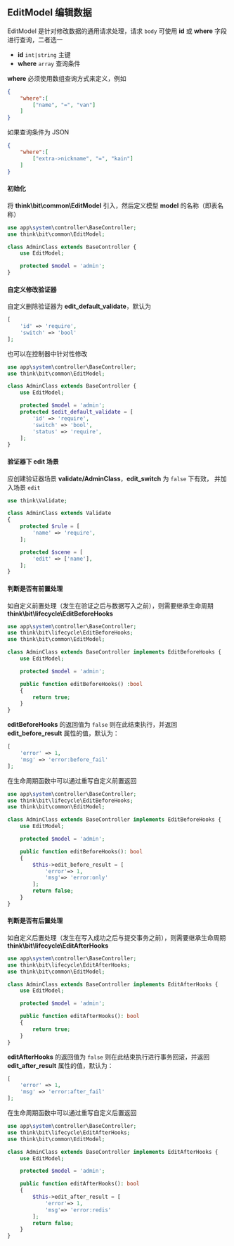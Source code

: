 ## EditModel 编辑数据

EditModel 是针对修改数据的通用请求处理，请求 `body` 可使用 **id** 或 **where** 字段进行查询，二者选一

- **id** `int|string` 主键
- **where** `array` 查询条件

**where** 必须使用数组查询方式来定义，例如

```json
{
    "where":[
        ["name", "=", "van"]
    ]
}
```

如果查询条件为 JSON 

```json
{
    "where":[
        ["extra->nickname", "=", "kain"]
    ]
}
```

#### 初始化

将 **think\bit\common\EditModel** 引入，然后定义模型 **model** 的名称（即表名称）

```php
use app\system\controller\BaseController;
use think\bit\common\EditModel;

class AdminClass extends BaseController {
    use EditModel;

    protected $model = 'admin';
}
```

#### 自定义修改验证器

自定义删除验证器为 **edit_default_validate**，默认为

```php
[
    'id' => 'require',
    'switch' => 'bool'
];
```

也可以在控制器中针对性修改

```php
use app\system\controller\BaseController;
use think\bit\common\EditModel;

class AdminClass extends BaseController {
    use EditModel;

    protected $model = 'admin';
    protected $edit_default_validate = [
        'id' => 'require',
        'switch' => 'bool',
        'status' => 'require',
    ];
}
```

#### 验证器下 edit 场景

应创建验证器场景 **validate/AdminClass**，**edit_switch** 为 `false` 下有效， 并加入场景 `edit`

```php
use think\Validate;

class AdminClass extends Validate
{
    protected $rule = [
        'name' => 'require',
    ];

    protected $scene = [
        'edit' => ['name'],
    ];
}
```

#### 判断是否有前置处理

如自定义前置处理（发生在验证之后与数据写入之前），则需要继承生命周期 **think\bit\lifecycle\EditBeforeHooks**

```php
use app\system\controller\BaseController;
use think\bit\lifecycle\EditBeforeHooks;
use think\bit\common\EditModel;

class AdminClass extends BaseController implements EditBeforeHooks {
    use EditModel;

    protected $model = 'admin';

    public function editBeforeHooks() :bool 
    {
        return true;
    }
}
```

**editBeforeHooks** 的返回值为 `false` 则在此结束执行，并返回 **edit_before_result** 属性的值，默认为：

```php
[
    'error' => 1,
    'msg' => 'error:before_fail'
];
```

在生命周期函数中可以通过重写自定义前置返回

```php
use app\system\controller\BaseController;
use think\bit\lifecycle\EditBeforeHooks;
use think\bit\common\EditModel;

class AdminClass extends BaseController implements EditBeforeHooks {
    use EditModel;

    protected $model = 'admin';

    public function editBeforeHooks(): bool
    {
        $this->edit_before_result = [
            'error'=> 1,
            'msg'=> 'error:only'
        ];
        return false;
    }
}
```

#### 判断是否有后置处理

如自定义后置处理（发生在写入成功之后与提交事务之前），则需要继承生命周期 **think\bit\lifecycle\EditAfterHooks**

```php
use app\system\controller\BaseController;
use think\bit\lifecycle\EditAfterHooks;
use think\bit\common\EditModel;

class AdminClass extends BaseController implements EditAfterHooks {
    use EditModel;

    protected $model = 'admin';

    public function editAfterHooks(): bool
    {
        return true;
    }
}
```

**editAfterHooks** 的返回值为 `false` 则在此结束执行进行事务回滚，并返回 **edit_after_result** 属性的值，默认为：

```php
[
    'error' => 1,
    'msg' => 'error:after_fail'
];
```

在生命周期函数中可以通过重写自定义后置返回

```php
use app\system\controller\BaseController;
use think\bit\lifecycle\EditAfterHooks;
use think\bit\common\EditModel;

class AdminClass extends BaseController implements EditAfterHooks {
    use EditModel;

    protected $model = 'admin';

    public function editAfterHooks(): bool
    {
        $this->edit_after_result = [
            'error'=> 1,
            'msg'=> 'error:redis'
        ];
        return false;
    }
}
```